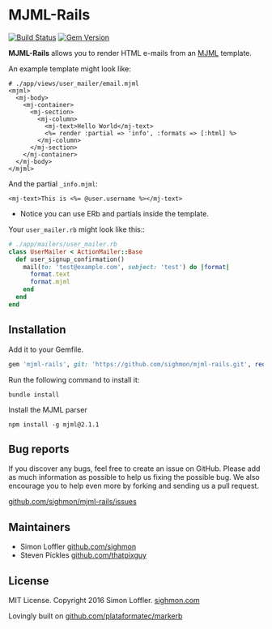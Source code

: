 # MJML-Rails

[![Build Status](https://api.travis-ci.org/sighmon/mjml-rails.svg?branch=master)](http://travis-ci.org/sighmon/mjml-rails) [![Gem Version](https://badge.fury.io/rb/mjml-rails.svg)](https://badge.fury.io/rb/mjml-rails)

**MJML-Rails** allows you to render HTML e-mails from an [MJML](https://mjml.io) template.

An example template might look like:

```erb
# ./app/views/user_mailer/email.mjml
<mjml>
  <mj-body>
    <mj-container>
      <mj-section>
        <mj-column>
          <mj-text>Hello World</mj-text>
          <%= render :partial => 'info', :formats => [:html] %>
        </mj-column>
      </mj-section>
    </mj-container>
  </mj-body>
</mjml>
```

And the partial `_info.mjml`:

```erb
<mj-text>This is <%= @user.username %></mj-text>
```

* Notice you can use ERb and partials inside the template.

Your `user_mailer.rb` might look like this::

```ruby
# ./app/mailers/user_mailer.rb
class UserMailer < ActionMailer::Base
  def user_signup_confirmation()
    mail(to: 'test@example.com', subject: 'test') do |format|
      format.text
      format.mjml
    end
  end
end
```

## Installation

Add it to your Gemfile.

```ruby
gem 'mjml-rails', git: 'https://github.com/sighmon/mjml-rails.git', require: 'mjml'
```

Run the following command to install it:

```console
bundle install
```

Install the MJML parser

```console
npm install -g mjml@2.1.1
```

## Bug reports

If you discover any bugs, feel free to create an issue on GitHub. Please add as much information as possible to help us fixing the possible bug. We also encourage you to help even more by forking and sending us a pull request.

[github.com/sighmon/mjml-rails/issues](https://github.com/sighmon/mjml-rails/issues)

## Maintainers

* Simon Loffler [github.com/sighmon](https://github.com/sighmon)
* Steven Pickles [github.com/thatpixguy](https://github.com/thatpixguy)

## License

MIT License. Copyright 2016 Simon Loffler. [sighmon.com](http://sighmon.com)

Lovingly built on [github.com/plataformatec/markerb](https://github.com/plataformatec/markerb)
